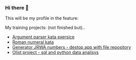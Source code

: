 ### Hi there 👋

This will be my profile in the feature:

My training projects:
(not finished but)..
* [Argument parser kata exersice](https://github.com/msz13/ArgumentParser)
* [Roman numeral kata](https://github.com/msz13/roman-numerals-kata)
* [Generator JRWA numbers - destop app with file repository](https://github.com/msz13/generator-jrwa)
* [Olist project - sql and python data analisys](https://github.com/msz13/olist_project)



<!--
**msz13/msz13** is a ✨ _special_ ✨ repository because its `README.md` (this file) appears on your GitHub profile.

Here are some ideas to get you started:

- 🔭 I’m currently working on ...
- 🌱 I’m currently learning ...
- 👯 I’m looking to collaborate on ...
- 🤔 I’m looking for help with ...
- 💬 Ask me about ...
- 📫 How to reach me: ...
- 😄 Pronouns: ...
- ⚡ Fun fact: ...
-->
